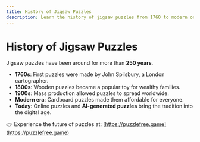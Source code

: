 ```yaml
---
title: History of Jigsaw Puzzles
description: Learn the history of jigsaw puzzles from 1760 to modern online AI puzzles. Explore how puzzles evolved over centuries.
---
```


# History of Jigsaw Puzzles

Jigsaw puzzles have been around for more than **250 years**.  

- **1760s**: First puzzles were made by John Spilsbury, a London cartographer.  
- **1800s**: Wooden puzzles became a popular toy for wealthy families.  
- **1900s**: Mass production allowed puzzles to spread worldwide.  
- **Modern era**: Cardboard puzzles made them affordable for everyone.  
- **Today**: Online puzzles and **AI-generated puzzles** bring the tradition into the digital age.  

👉 Experience the future of puzzles at: [https://puzzlefree.game](https://puzzlefree.game)  
